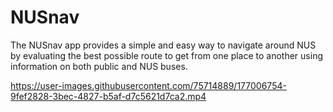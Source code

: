 # NUSnav

The NUSnav app provides a simple and easy way to navigate around NUS by evaluating the best possible route to get from one place to another using information on both public and NUS buses.

https://user-images.githubusercontent.com/75714889/177006754-9fef2828-3bec-4827-b5af-d7c5621d7ca2.mp4
